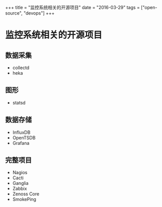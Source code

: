 +++
title = "监控系统相关的开源项目"
date = "2016-03-29"
tags = ["open-source", "devops"]
+++

# 监控系统相关的开源项目

## 数据采集

* collectd 
* heka 

## 图形 

* statsd 

## 数据存储 

* InfluxDB 
* OpenTSDB 
* Grafana 

## 完整项目

* Nagios
* Cacti
* Ganglia
* Zabbix
* Zenoss Core
* SmokePing



 


